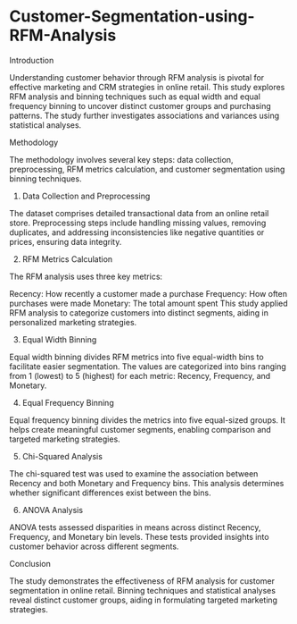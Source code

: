 # Customer-Segmentation-using-RFM-Analysis
Introduction

Understanding customer behavior through RFM analysis is pivotal for effective marketing and CRM strategies in online retail. This study explores RFM analysis and binning techniques such as equal width and equal frequency binning to uncover distinct customer groups and purchasing patterns. The study further investigates associations and variances using statistical analyses.

Methodology

The methodology involves several key steps: data collection, preprocessing, RFM metrics calculation, and customer segmentation using binning techniques.

1. Data Collection and Preprocessing
   
The dataset comprises detailed transactional data from an online retail store. Preprocessing steps include handling missing values, removing duplicates, and addressing inconsistencies like negative quantities or prices, ensuring data integrity.

2. RFM Metrics Calculation
   
The RFM analysis uses three key metrics:

Recency: How recently a customer made a purchase
Frequency: How often purchases were made
Monetary: The total amount spent
This study applied RFM analysis to categorize customers into distinct segments, aiding in personalized marketing strategies.

3. Equal Width Binning
   
Equal width binning divides RFM metrics into five equal-width bins to facilitate easier segmentation. The values are categorized into bins ranging from 1 (lowest) to 5 (highest) for each metric: Recency, Frequency, and Monetary.

4. Equal Frequency Binning
   
Equal frequency binning divides the metrics into five equal-sized groups. It helps create meaningful customer segments, enabling comparison and targeted marketing strategies.

5. Chi-Squared Analysis
   
The chi-squared test was used to examine the association between Recency and both Monetary and Frequency bins. This analysis determines whether significant differences exist between the bins.

6. ANOVA Analysis
   
ANOVA tests assessed disparities in means across distinct Recency, Frequency, and Monetary bin levels. These tests provided insights into customer behavior across different segments.

Conclusion

The study demonstrates the effectiveness of RFM analysis for customer segmentation in online retail. Binning techniques and statistical analyses reveal distinct customer groups, aiding in formulating targeted marketing strategies.
